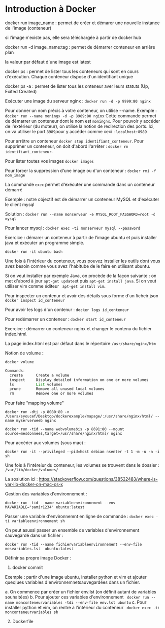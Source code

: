 # Introduction à Docker


docker run image_name : permet de créer et démarer une nouvelle instance de l'image (conteneur)

si l'image n'existe pas, elle sera téléchargée à partir de docker hub

docker run -d image_name:tag : permet de démarrer conteneur en arrière plan 

la valeur par défaut d'une image est latest

docker ps : permet de lister tous les conteneurs qui sont en cours d'exécution. Chaque conteneur dispose d'un identifiant unique 

docker ps -a : permet de lister tous les onteneur aver leurs statuts (Up, Exited Created) 

Exécuter une image du serveur nginx : ``docker run -d -p 9999:80 nginx``

Pour donner un nom précis à votre conteneur, on utilise --name. Exemple : ``docker run --name moningx -d -p 8989:80 nginx`` Cette commande permet de démarrer un conteneur dont le nom est ``moningnx``. Pour pouvoir y accéder de l'extérieur (du moteur), on utilise la notion de redirection des ports. Ici, on va utiliser le port  ``8989``pour y accéder comme ceci : ``localhost:8989`` 


Pour arrêtre un conteneur ``docker stop identifiant_conteneur``. Pour supprimer un conteneur, on doit d'abord l'arrêter : ``docker rm identifiant_conteneur``. 

Pour lister toutes vos images ``docker images``


Pour forcer la suppression d'une image ou d'un conteneur : ``docker rmi -f nom_image``


La commande ``exec`` permet d'exécuter une commande dans un conteneur démarré

Exemple : notre objectif est de démarrer un conteneur MySQL et d'exécuter le client mysql

Solution : ``docker run --name monserveur -e MYSQL_ROOT_PASSWORD=root -d mysql``

Pour lancer mysql : ``docker exec -ti monserveur mysql --password``


Exercice : démarer un conteneur à partir de l'image ubuntu et puis installer java et exécuter un programme simple. 
 
 
 ``docker run -it ubuntu bash``  
 
 Une fois à l'intérieur du conteneur, vous pouvez  installer les outils dont vous avez besoin comme vous avez l'habitube de le faire en utilisant ubuntu. 

Si on veut installer par exemple Java, on procède de la façon suivante : on met d'abord à jour ``apt-get update``et puis ``apt-get install java``. Si on veut utiliser vim comme éditeur `` apt-get install vim``.  
  
  
Pour inspecter un contenur et avoir des détails sous forme d'un ficheir json ``docker inspect id_conteneur`` 

Pour avoir les logs d'un contenur : ``docker logs id_conteneur`` 

Pour redémarrer un conteneur : ``docker start id_conteneur`` 

Exercice : démarrer un conteneur nginx et changer le contenu du fichier index.html. 

La page index.html est par défaut dans le répertoire ``/usr/share/nginx/htm ``  

Notion de volume :


``docker volume``

```java 
Commands:
  create      Create a volume
  inspect     Display detailed information on one or more volumes
  ls          List volumes
  prune       Remove all unused local volumes
  rm          Remove one or more volumes
```



Pour faire "mapping volume" 


``docker run -dti -p 8080:80 -v /Users/syoucef/Desktop/dockerexample/mapage/:/usr/share/nginx/html/ --name myserverweeb nginx``

``docker run -tid --name webvolumebis -p 8691:80 --mount source=mesdonnees,target=/usr/share/nginx/html/ nginx`` 


Pour accéder aux volumes (sous mac) : 

`` docker run -it --privileged --pid=host debian nsenter -t 1 -m -u -n -i sh ``

Une fois à l'intéreiur du conteneur, les volumes se trouvent dans le dossier :  ``/var/lib/docker/volumes/``


La soslution ici : https://stackoverflow.com/questions/38532483/where-is-var-lib-docker-on-mac-os-x


Gestion des variables d'environnement : 

``docker run -tid --name variableenvironnement --env MAVARIABLE="samir1234" ubuntu:latest ``

 Passer une variable d'environnemnt en ligne de commande : ``docker exec -ti variableenvironnement sh``
 
 
 On peut asussi passer un ensemble de variables d'environnement sauvegardé dans un fichier : 
 
 
 ``docker run -tid --name fichiervariableenvironnement --env-file mesvariables.lst  ubuntu:latest ``
 
 
 
 Définir sa propre image Docker :
 
 1. docker commit 
 
 Exemple : partir d'une image ubuntu, installer python et vim et ajouter queqlues variables d'environnemnetsauvegardées dans un fichier. 
 
 a. On commence par créer un fichier env.lst (on définit autant de variables souhaitées)
 b. Pour ajouter ces variables d'environnement `` docker run --name monconteneurvariables -tdi --env-file env.lst ubuntu``
 c. Pour installer python et vim, on rentre à l'intérieur du conteneur `` docker exec -ti monconteneurvariables sh``
 



 2. Dockerfile 


 
